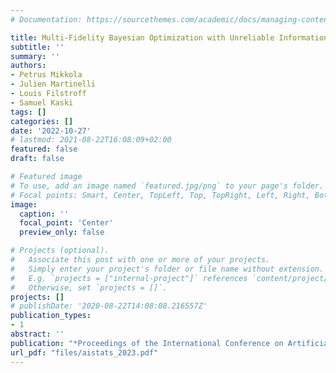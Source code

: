 ```yaml
---
# Documentation: https://sourcethemes.com/academic/docs/managing-content/

title: Multi-Fidelity Bayesian Optimization with Unreliable Information Sources
subtitle: ''
summary: ''
authors:
- Petrus Mikkola
- Julien Martinelli
- Louis Filstroff
- Samuel Kaski
tags: []
categories: []
date: '2022-10-27'
# lastmod: 2021-08-22T16:08:09+02:00
featured: false
draft: false

# Featured image
# To use, add an image named `featured.jpg/png` to your page's folder.
# Focal points: Smart, Center, TopLeft, Top, TopRight, Left, Right, BottomLeft, Bottom, BottomRight.
image:
  caption: ''
  focal_point: 'Center'
  preview_only: false

# Projects (optional).
#   Associate this post with one or more of your projects.
#   Simply enter your project's folder or file name without extension.
#   E.g. `projects = ["internal-project"]` references `content/project/deep-learning/index.md`.
#   Otherwise, set `projects = []`.
projects: []
# publishDate: '2020-08-22T14:08:08.216557Z'
publication_types:
- 1
abstract: ''
publication: "*Proceedings of the International Conference on Artificial Intelligence and Statistics (AISTATS), 2023"
url_pdf: "files/aistats_2023.pdf"
---
```

